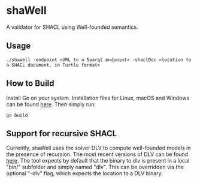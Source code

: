 # shaWell
A validator for SHACL using Well-founded semantics.

## Usage
```
./shawell -endpoint <URL to a Sparql endpoint> -shaclDoc <location to a SHACL document, in Turtle format>
```

## How to Build
Install Go on your system. Installation files for Linux, macOS and Windows can be found [here](https://go.dev/dl/). Then simply run:
 
```
go build
```  


## Support for recursive SHACL
Currently, shaWell uses the solver DLV to compute well-founded models in the presence of recursion. The most recent versions of DLV can be found [here](https://dlv.demacs.unical.it/home). The tool expects by default that the binary to dlv is present in a local "bin/" subfolder and simply named "dlv". This can be overridden via the optional "-dlv" flag, which expects the location to a DLV binary.
